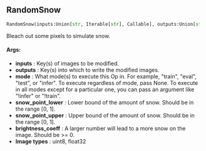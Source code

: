 ## RandomSnow
```python
RandomSnow(inputs:Union[str, Iterable[str], Callable], outputs:Union[str, Iterable[str]], mode:Union[NoneType, str, Iterable[str]]=None, snow_point_lower:float=0.1, snow_point_upper:float=0.3, brightness_coeff:float=2.5)
```
Bleach out some pixels to simulate snow.



#### Args:

* **inputs** :  Key(s) of images to be modified.
* **outputs** :  Key(s) into which to write the modified images.
* **mode** :  What mode(s) to execute this Op in. For example, "train", "eval", "test", or "infer". To execute            regardless of mode, pass None. To execute in all modes except for a particular one, you can pass an argument            like "!infer" or "!train".
* **snow_point_lower** :  Lower bound of the amount of snow. Should be in the range [0, 1].
* **snow_point_upper** :  Upper bound of the amount of snow. Should be in the range [0, 1].
* **brightness_coeff** :  A larger number will lead to a more snow on the image. Should be >= 0.
* **Image types** :         uint8, float32    